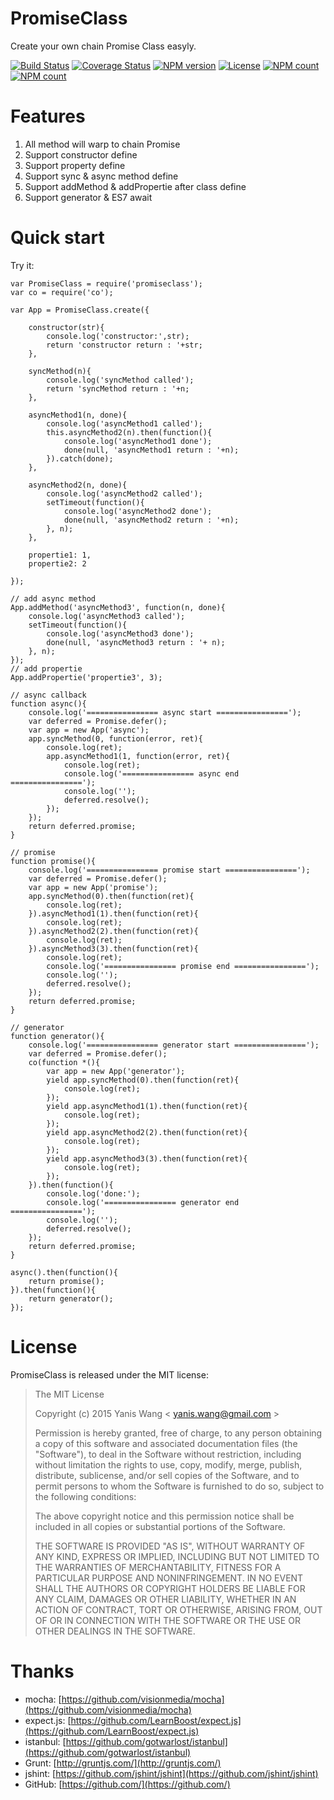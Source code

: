 PromiseClass
=======================

Create your own chain Promise Class easyly.

[![Build Status](https://img.shields.io/travis/yaniswang/PromiseClass.svg)](https://travis-ci.org/yaniswang/PromiseClass)
[![Coverage Status](https://img.shields.io/coveralls/yaniswang/PromiseClass.svg)](https://coveralls.io/github/yaniswang/PromiseClass?branch=master)
[![NPM version](https://img.shields.io/npm/v/promiseclass.svg?style=flat)](https://www.npmjs.com/package/promiseclass)
[![License](https://img.shields.io/npm/l/promiseclass.svg?style=flat)](https://www.npmjs.com/package/promiseclass)
[![NPM count](https://img.shields.io/npm/dm/promiseclass.svg?style=flat)](https://www.npmjs.com/package/promiseclass)
[![NPM count](https://img.shields.io/npm/dt/promiseclass.svg?style=flat)](https://www.npmjs.com/package/promiseclass)

Features
======================

1. All method will warp to chain Promise
2. Support constructor define
3. Support property define
4. Support sync & async method define
5. Support addMethod & addPropertie after class define
6. Support generator & ES7 await

Quick start
======================

Try it:

    var PromiseClass = require('promiseclass');
    var co = require('co');

    var App = PromiseClass.create({

        constructor(str){
            console.log('constructor:',str);
            return 'constructor return : '+str;
        },

        syncMethod(n){
            console.log('syncMethod called');
            return 'syncMethod return : '+n;
        },

        asyncMethod1(n, done){
            console.log('asyncMethod1 called');
            this.asyncMethod2(n).then(function(){
                console.log('asyncMethod1 done');
                done(null, 'asyncMethod1 return : '+n);
            }).catch(done);
        },

        asyncMethod2(n, done){
            console.log('asyncMethod2 called');
            setTimeout(function(){
                console.log('asyncMethod2 done');
                done(null, 'asyncMethod2 return : '+n);
            }, n);
        },

        propertie1: 1,
        propertie2: 2

    });

    // add async method
    App.addMethod('asyncMethod3', function(n, done){
        console.log('asyncMethod3 called');
        setTimeout(function(){
            console.log('asyncMethod3 done');
            done(null, 'asyncMethod3 return : '+ n);
        }, n);
    });
    // add propertie
    App.addPropertie('propertie3', 3);

    // async callback
    function async(){
        console.log('================ async start ================');
        var deferred = Promise.defer();
        var app = new App('async');
        app.syncMethod(0, function(error, ret){
            console.log(ret);
            app.asyncMethod1(1, function(error, ret){
                console.log(ret);
                console.log('================ async end ================');
                console.log('');
                deferred.resolve();
            });
        });
        return deferred.promise;
    }

    // promise
    function promise(){
        console.log('================ promise start ================');
        var deferred = Promise.defer();
        var app = new App('promise');
        app.syncMethod(0).then(function(ret){
            console.log(ret);
        }).asyncMethod1(1).then(function(ret){
            console.log(ret);
        }).asyncMethod2(2).then(function(ret){
            console.log(ret);
        }).asyncMethod3(3).then(function(ret){
            console.log(ret);
            console.log('================ promise end ================');
            console.log('');
            deferred.resolve();
        });
        return deferred.promise;
    }

    // generator
    function generator(){
        console.log('================ generator start ================');
        var deferred = Promise.defer();
        co(function *(){
            var app = new App('generator');
            yield app.syncMethod(0).then(function(ret){
                console.log(ret);
            });
            yield app.asyncMethod1(1).then(function(ret){
                console.log(ret);
            });
            yield app.asyncMethod2(2).then(function(ret){
                console.log(ret);
            });
            yield app.asyncMethod3(3).then(function(ret){
                console.log(ret);
            });
        }).then(function(){
            console.log('done:');
            console.log('================ generator end ================');
            console.log('');
            deferred.resolve();
        });
        return deferred.promise;
    }

    async().then(function(){
        return promise();
    }).then(function(){
        return generator();
    });



License
================

PromiseClass is released under the MIT license:

> The MIT License
>
> Copyright (c) 2015 Yanis Wang \< yanis.wang@gmail.com \>
>
> Permission is hereby granted, free of charge, to any person obtaining a copy
> of this software and associated documentation files (the "Software"), to deal
> in the Software without restriction, including without limitation the rights
> to use, copy, modify, merge, publish, distribute, sublicense, and/or sell
> copies of the Software, and to permit persons to whom the Software is
> furnished to do so, subject to the following conditions:
>
> The above copyright notice and this permission notice shall be included in
> all copies or substantial portions of the Software.
>
> THE SOFTWARE IS PROVIDED "AS IS", WITHOUT WARRANTY OF ANY KIND, EXPRESS OR
> IMPLIED, INCLUDING BUT NOT LIMITED TO THE WARRANTIES OF MERCHANTABILITY,
> FITNESS FOR A PARTICULAR PURPOSE AND NONINFRINGEMENT. IN NO EVENT SHALL THE
> AUTHORS OR COPYRIGHT HOLDERS BE LIABLE FOR ANY CLAIM, DAMAGES OR OTHER
> LIABILITY, WHETHER IN AN ACTION OF CONTRACT, TORT OR OTHERWISE, ARISING FROM,
> OUT OF OR IN CONNECTION WITH THE SOFTWARE OR THE USE OR OTHER DEALINGS IN
> THE SOFTWARE.

Thanks
================

* mocha: [https://github.com/visionmedia/mocha](https://github.com/visionmedia/mocha)
* expect.js: [https://github.com/LearnBoost/expect.js](https://github.com/LearnBoost/expect.js)
* istanbul: [https://github.com/gotwarlost/istanbul](https://github.com/gotwarlost/istanbul)
* Grunt: [http://gruntjs.com/](http://gruntjs.com/)
* jshint: [https://github.com/jshint/jshint](https://github.com/jshint/jshint)
* GitHub: [https://github.com/](https://github.com/)

